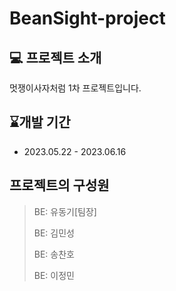 # **BeanSight-project**

## 💻 프로젝트 소개

멋쟁이사자처럼 1차 프로젝트입니다.

## ⌛개발 기간

- 2023.05.22 - 2023.06.16

## **프로젝트의 구성원**

> BE: 유동기[팀장]
>
> BE: 김민성
>
> BE: 송찬호
>
> BE: 이정민
